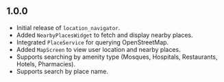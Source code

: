 ## 1.0.0

- Initial release of `location_navigator`.
- Added `NearbyPlacesWidget` to fetch and display nearby places.
- Integrated `PlaceService` for querying OpenStreetMap.
- Added `MapScreen` to view user location and nearby places.
- Supports searching by amenity type (Mosques, Hospitals, Restaurants, Hotels, Pharmacies).
- Supports search by place name.

